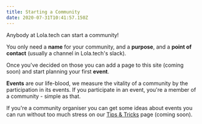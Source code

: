 ```yaml
---
title: Starting a Community
date: 2020-07-31T10:41:57.150Z
---
```


Anybody at Lola.tech can start a community!

You only need a **name** for your community, and a **purpose**, and a **point of contact** (usually a channel in Lola.tech's slack).

Once you've decided on those you can add a page to this site (coming soon) and start planning your first **event**.

**Events** are our life-blood, we measure the vitality of a community by the participation in its events. If you participate in an event, you're a member of a community - simple as that.

If you're a community organiser you can get some ideas about events you can run without too much stress on our [Tips & Tricks](/tips-and-tricks) page (coming soon).
